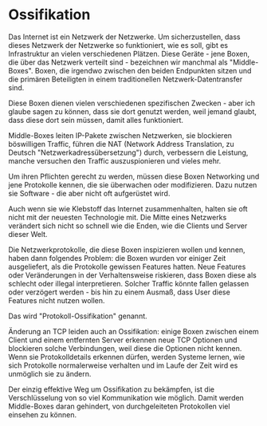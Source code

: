 # Ossifikation

Das Internet ist ein Netzwerk der Netzwerke. Um sicherzustellen, dass dieses Netzwerk der Netzwerke so funktioniert, wie es soll, gibt es Infrastruktur an vielen verschiedenen Plätzen. Diese Geräte - jene Boxen, die über das Netzwerk verteilt sind - bezeichnen wir manchmal als "Middle-Boxes". Boxen, die irgendwo zwischen den beiden Endpunkten sitzen und die primären Beteiligten in einem traditionellen Netzwerk-Datentransfer sind.

Diese Boxen dienen vielen verschiedenen spezifischen Zwecken - aber ich glaube sagen zu können, dass sie dort genutzt werden, weil jemand glaubt, dass diese dort sein müssen, damit alles funktioniert.

Middle-Boxes leiten IP-Pakete zwischen Netzwerken, sie blockieren böswilligen Traffic, führen die NAT (Network Address Translation, zu Deutsch "Netzwerkadressübersetzung") durch, verbessern die Leistung, manche versuchen den Traffic auszuspionieren und vieles mehr.

Um ihren Pflichten gerecht zu werden, müssen diese Boxen Networking und jene Protokolle kennen, die sie überwachen oder modifizieren. Dazu nutzen sie Software - die aber nicht oft aufgerüstet wird.

Auch wenn sie wie Klebstoff das Internet zusammenhalten, halten sie oft nicht mit der neuesten Technologie mit. Die Mitte eines Netzwerks verändert sich nicht so schnell wie die Enden, wie die Clients und Server dieser Welt. 

Die Netzwerkprotokolle, die diese Boxen inspizieren wollen und kennen, haben dann folgendes Problem: die Boxen wurden vor einiger Zeit ausgeliefert, als die Protokolle gewissen Features hatten. Neue Features oder Veränderungen in der Verhaltensweise riskieren, dass Boxen diese als schlecht oder illegal interpretieren. Solcher Traffic könnte fallen gelassen oder verzögert werden - bis hin zu einem Ausmaß, dass User diese Features nicht nutzen wollen.

Das wird "Protokoll-Ossifikation" genannt.

Änderung an TCP leiden auch an Ossifikation: einige Boxen zwischen einem Client und einem entfernten Server erkennen neue TCP Optionen und blockieren solche Verbindungen, weil diese die Optionen nicht kennen. Wenn sie Protokolldetails erkennen dürfen, werden Systeme lernen, wie sich Protokolle normalerweise verhalten und im Laufe der Zeit wird es unmöglich sie zu ändern.

Der einzig effektive Weg um Ossifikation zu bekämpfen, ist die Verschlüsselung von so viel Kommunikation wie möglich. Damit werden Middle-Boxes daran gehindert, von durchgeleiteten Protokollen viel einsehen zu können.
